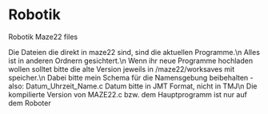 # Robotik
Robotik Maze22 files

Die Dateien die direkt in maze22 sind, sind die aktuellen Programme.\n
Alles ist in anderen Ordnern gesichtert.\n
Wenn ihr neue Programme hochladen wollen solltet bitte die alte Version jeweils in /maze22/worksaves mit speicher.\n
Dabei bitte mein Schema für die Namensgebung beibehalten - also: Datum_Uhrzeit_Name.c Datum bitte in JMT Format, nicht in TMJ\n
Die kompilierte Version von MAZE22.c bzw. dem Hauptprogramm ist nur auf dem Roboter

